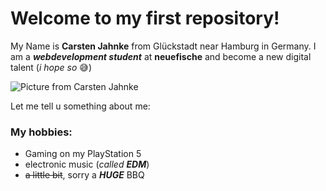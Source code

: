 # Welcome to my first repository!

My Name is **Carsten Jahnke** from Glückstadt near Hamburg in Germany. I am a ***webdevelopment student*** at **neuefische** and become a new digital talent (*i hope so* 😅) 

![Picture from Carsten Jahnke](https://avatars.githubusercontent.com/u/130060363?v=4)

Let me tell u something about me:

### My hobbies:
- Gaming on my PlayStation 5
- electronic music (*called **EDM***)
- ~~a little bit~~, sorry a ***HUGE*** BBQ
